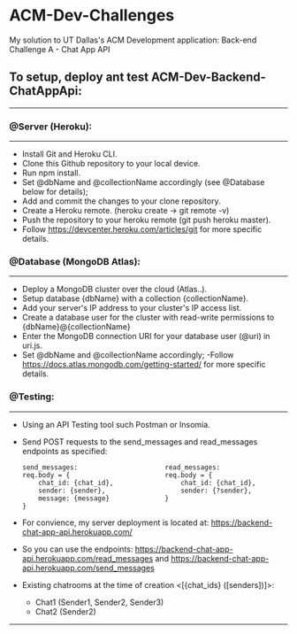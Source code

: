 # ACM-Dev-Challenges
My solution to UT Dallas's ACM Development application: Back-end Challenge A - Chat App API


## To setup, deploy ant test ACM-Dev-Backend-ChatAppApi:
---------------------------------------------------------------

### @Server (Heroku):
----------------------------------------
- Install Git and Heroku CLI.
- Clone this Github repository to your local device.
- Run npm install.
- Set @dbName and @collectionName accordingly (see @Database below for details);
- Add and commit the changes to your clone repository.
- Create a Heroku remote. (heroku create -> git remote -v)
- Push the repository to your heroku remote (git push heroku master).
- Follow https://devcenter.heroku.com/articles/git for more specific details.

### @Database (MongoDB Atlas):
----------------------------------------
- Deploy a MongoDB cluster over the cloud (Atlas..).
- Setup database {dbName} with a collection {collectionName}.
- Add your server's IP address to your cluster's IP access list.
- Create a database user for the cluster with read-write permissions to {dbName}@{collectionName} 
- Enter the MongoDB connection URI for your database user (@uri) in uri.js.
- Set @dbName and @collectionName accordingly;
-Follow https://docs.atlas.mongodb.com/getting-started/ for more specific details.

### @Testing:
----------------------------------------
- Using an API Testing tool such Postman or Insomia.
- Send POST requests to the send_messages and read_messages endpoints as specified:
    ```
    send_messages:                      read_messages:       
    req.body = {                        req.body = {
        chat_id: {chat_id},                 chat_id: {chat_id},
        sender: {sender},                   sender: {?sender},
        message: {message}              }
    }
    ```
- For convience, my server deployment is located at: https://backend-chat-app-api.herokuapp.com/

- So you can use the endpoints:
    https://backend-chat-app-api.herokuapp.com/read_messages
  and
    https://backend-chat-app-api.herokuapp.com/send_messages

- Existing chatrooms at the time of creation <[{chat_ids} ([senders])]>:
    - Chat1   (Sender1, Sender2, Sender3)
    - Chat2   (Sender2)
------------------------------------------------------------------------------

